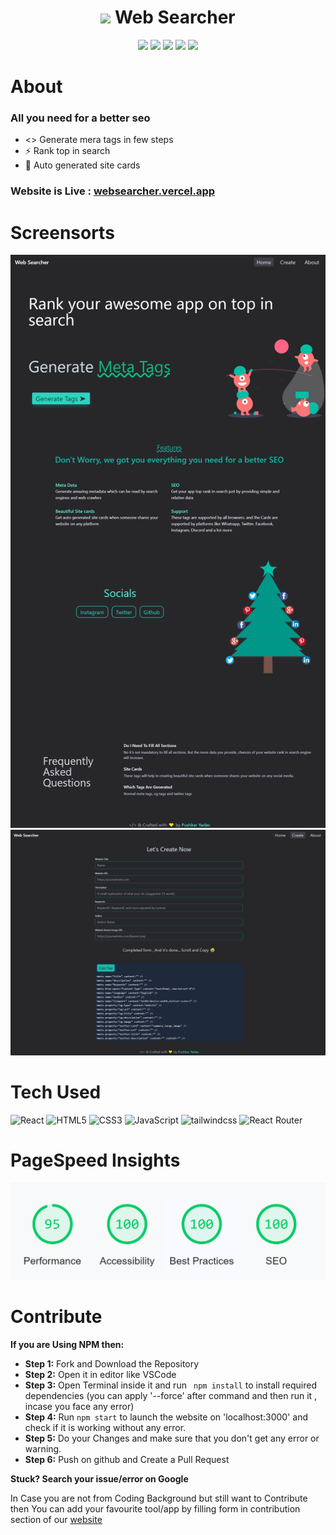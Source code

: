 <div align="center">
 <h1> <img src="https://websearcher.vercel.app/favicon-32x32.png" width="22px"> Web Searcher </h1>
 <img src="https://img.shields.io/github/package-json/v/pushkarydv/websearcher?color=g&label=Web%20Searcher&style=plastic">
 <img src="https://img.shields.io/npm/v/npm?style=plastic">
 <img src="https://img.shields.io/website?style=plastic&url=https%3A%2F%2Fwebsearcher.vercel.app"> 
 <img src="https://img.shields.io/github/deployments/pushkarydv/websearcher/production?label=Production&style=plastic">
 <img src="https://img.shields.io/github/languages/code-size/pushkarydv/websearcher?logo=github&style=plastic">
</div>

# About

<h3>All you need for a better seo</h3>

- <> Generate mera tags in few steps
- ⚡ Rank top in search
- 🧾 Auto generated site cards

### Website is Live : [websearcher.vercel.app](https://websearcher.vercel.app)

# Screensorts

   <img src="https://raw.githubusercontent.com/pushkarydv/images/main/ws-page1.png">
   <img src="https://raw.githubusercontent.com/pushkarydv/images/main/ws-page2.png" >


# Tech Used

![React](https://img.shields.io/badge/react-%2320232a.svg?style=for-the-badge&logo=react&logoColor=%2361DAFB)
![HTML5](https://img.shields.io/badge/html5-%23E34F26.svg?style=for-the-badge&logo=html5&logoColor=white)
![CSS3](https://img.shields.io/badge/css3-%231572B6.svg?style=for-the-badge&logo=css3&logoColor=white)
![JavaScript](https://img.shields.io/badge/javascript-%23323330.svg?style=for-the-badge&logo=javascript&logoColor=%23F7DF1E)
![tailwindcss](https://img.shields.io/badge/tailwindcss-%23563D7C.svg?style=for-the-badge&logo=tailwindcss&logoColor=white)
![React Router](https://img.shields.io/badge/React_Router-CA4245?style=for-the-badge&logo=react-router&logoColor=white)

# PageSpeed Insights

<img src="https://raw.githubusercontent.com/pushkarydv/images/main/ws-insights.png">

# Contribute

**If you are Using NPM then:**

- **Step 1:** Fork and Download the Repository
- **Step 2:** Open it in editor like VSCode
- **Step 3:** Open Terminal inside it and run ` npm install` to install required dependencies (you can apply '--force' after command and then run it , incase you face any error)
- **Step 4:** Run `npm start` to launch the website on 'localhost:3000' and check if it is working without any error.
- **Step 5:** Do your Changes and make sure that you don't get any error or warning.
- **Step 6:** Push on github and Create a Pull Request

**Stuck? Search your issue/error on Google**

In Case you are not from Coding Background but still want to Contribute then You can add your favourite tool/app by filling form in contribution section of our [website](https://websearcher.vercel.app)
